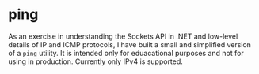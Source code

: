 # ping
As an exercise in understanding the Sockets API in .NET and low-level details of IP and ICMP protocols, I have built a small and simplified version of a `ping` utility. It is intended only for eduacational purposes and not for using in production. Currently only IPv4 is supported.
